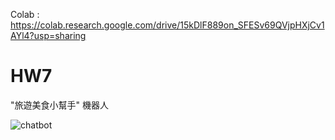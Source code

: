Colab : https://colab.research.google.com/drive/15kDlF889on_SFESv69QVjpHXjCv1AYl4?usp=sharing

# HW7

"旅遊美食小幫手"  機器人

![chatbot](https://github.com/user-attachments/assets/80db37c1-8676-4413-a1e5-baaf87007085)

